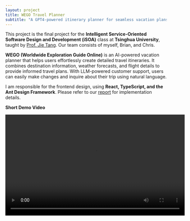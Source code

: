 ```yaml
---
layout: project
title: WEGO Travel Planner
subtitle: "A GPT4-powered itinerary planner for seamless vacation plans"
---
```

<script src="https://cdn.mathjax.org/mathjax/latest/MathJax.js?config=TeX-AMS-MML_HTMLorMML" type="text/javascript"></script>

This project is the final project for the **Intelligent Service-Oriented Software Design and Development (iSOA)** class at **Tsinghua University**, taught by <a href="https://keg.cs.tsinghua.edu.cn/jietang/">Prof. Jie Tang</a>. Our team consists of myself, Brian, and Chris.


**WEGO (Worldwide Exploration Guide Online)** is an AI-powered vacation planner that helps users effortlessly create detailed travel itineraries. It combines destination information, weather forecasts, and flight details to provide informed travel plans. With LLM-powered customer support, users can easily make changes and inquire about their trip using natural language.

I am responsible for the frontend design, using <b>React, TypeScript, and the Ant Design Framework</b>. Please refer to our <a href="/assets/projects/2024_wego-travel-planner/wego_report.pdf">report</a> for implementation details.


**Short Demo Video** <br/>
<!-- <iframe width="560" height="315" src="https://www.youtube.com/embed/E3yiKJCgLE4" frameborder="0" allowfullscreen></iframe> -->
<video width="560" height="315" controls>
  <source src="/assets/projects/2024_wego-travel-planner/demo.mp4" type="video/mp4">
  Your browser does not support the video tag.
</video>
